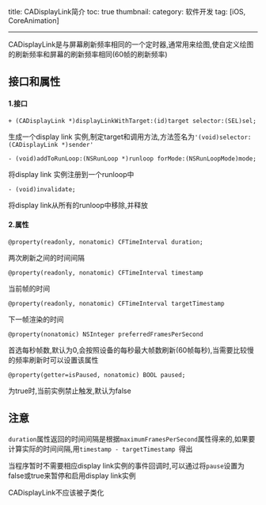 title: CADisplayLink简介
toc: true
thumbnail: 
category: 软件开发
tag: [iOS, CoreAnimation]

---

CADisplayLink是与屏幕刷新频率相同的一个定时器,通常用来绘图,使自定义绘图的刷新频率和屏幕的刷新频率相同(60帧的刷新频率)

<!--more-->

## 接口和属性

#### 1.接口

```
+ (CADisplayLink *)displayLinkWithTarget:(id)target selector:(SEL)sel;
```
生成一个display link 实例,制定target和调用方法,方法签名为`'(void)selector:(CADisplayLink *)sender'`

```
- (void)addToRunLoop:(NSRunLoop *)runloop forMode:(NSRunLoopMode)mode;
```
将display link 实例注册到一个runloop中

```
- (void)invalidate;
```
将display link从所有的runloop中移除,并释放

#### 2.属性
```
@property(readonly, nonatomic) CFTimeInterval duration;
```
两次刷新之间的时间间隔

```
@property(readonly, nonatomic) CFTimeInterval timestamp
```
当前帧的时间

```
@property(readonly, nonatomic) CFTimeInterval targetTimestamp
```
下一帧渲染的时间

```
@property(nonatomic) NSInteger preferredFramesPerSecond
```
首选每秒帧数,默认为0,会按照设备的每秒最大帧数刷新(60帧每秒),当需要比较慢的频率刷新时可以设置该属性

```
@property(getter=isPaused, nonatomic) BOOL paused;
```
为true时,当前实例禁止触发,默认为false

## 注意
`duration`属性返回的时间间隔是根据`maximumFramesPerSecond`属性得来的,如果要计算实际的时间间隔,用`timestamp - targetTimestamp `得出    

当程序暂时不需要相应display link实例的事件回调时,可以通过将`pause`设置为false或true来暂停和启用display link实例        

CADisplayLink不应该被子类化





